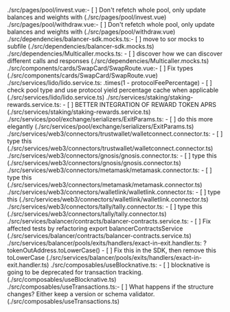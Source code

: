 ./src/pages/pool/invest.vue:- [ ] Don't refetch whole pool, only update balances and weights with (./src/pages/pool/invest.vue)
./src/pages/pool/withdraw.vue:- [ ] Don't refetch whole pool, only update balances and weights with (./src/pages/pool/withdraw.vue)
./src/dependencies/balancer-sdk.mocks.ts:- [ ] move to sor mocks to subfile (./src/dependencies/balancer-sdk.mocks.ts)
./src/dependencies/Multicaller.mocks.ts: - [ ] discover how we can discover different calls and responses (./src/dependencies/Multicaller.mocks.ts)
./src/components/cards/SwapCard/SwapRoute.vue:- [ ] Fix types (./src/components/cards/SwapCard/SwapRoute.vue)
./src/services/lido/lido.service.ts: .times(1 - protocolFeePercentage) - [ ] check pool type and use protocol yield percentage cache when applicable (./src/services/lido/lido.service.ts)
./src/services/staking/staking-rewards.service.ts: - [ ] BETTER INTEGRATION OF REWARD TOKEN APRS (./src/services/staking/staking-rewards.service.ts)
./src/services/pool/exchange/serializers/ExitParams.ts: - [ ] do this more elegantly (./src/services/pool/exchange/serializers/ExitParams.ts)
./src/services/web3/connectors/trustwallet/walletconnect.connector.ts: - [ ] type this (./src/services/web3/connectors/trustwallet/walletconnect.connector.ts)
./src/services/web3/connectors/gnosis/gnosis.connector.ts: - [ ] type this (./src/services/web3/connectors/gnosis/gnosis.connector.ts)
./src/services/web3/connectors/metamask/metamask.connector.ts: - [ ] type this (./src/services/web3/connectors/metamask/metamask.connector.ts)
./src/services/web3/connectors/walletlink/walletlink.connector.ts: - [ ] type this (./src/services/web3/connectors/walletlink/walletlink.connector.ts)
./src/services/web3/connectors/tally/tally.connector.ts: - [ ] type this (./src/services/web3/connectors/tally/tally.connector.ts)
./src/services/balancer/contracts/balancer-contracts.service.ts: - [ ] Fix affected tests by refactoring export balancerContractsService (./src/services/balancer/contracts/balancer-contracts.service.ts)
./src/services/balancer/pools/exits/handlers/exact-in-exit.handler.ts: ? tokenOutAddress.toLowerCase() - [ ] Fix this in the SDK, then remove this toLowerCase (./src/services/balancer/pools/exits/handlers/exact-in-exit.handler.ts)
./src/composables/useBlocknative.ts: - [ ] blocknative is going to be deprecated for transaction tracking. (./src/composables/useBlocknative.ts)
./src/composables/useTransactions.ts:- [ ] What happens if the structure changes? Either keep a version or schema validator. (./src/composables/useTransactions.ts)
